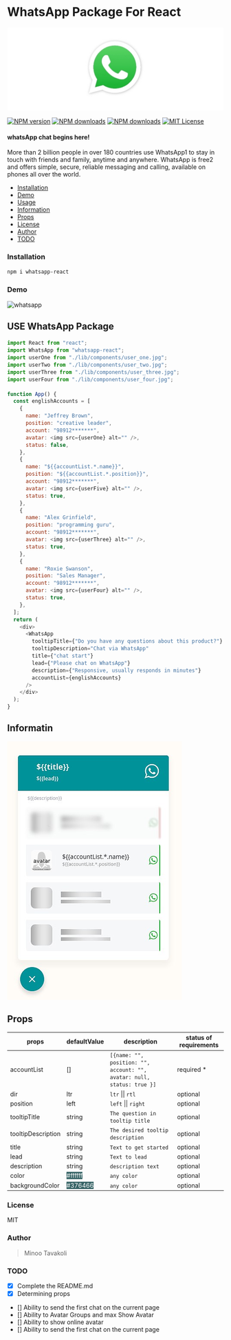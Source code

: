 # WhatsApp Package For React

![whatsapp](https://github.com/MinooTavakoli/whatsApp-react/blob/main/public/whatsApp-logo.jpg)

[![NPM version][npm-version-image]][npm-url] [![NPM downloads][npm-downloads-size-image]][npm-url] [![NPM downloads][npm-downloads-image]][downloads-url] [![MIT License][license-image]][license-url]

#### whatsApp chat begins here!

More than 2 billion people in over 180 countries use WhatsApp1 to stay in touch with friends and family, anytime and anywhere. WhatsApp is free2 and offers simple, secure, reliable messaging and calling, available on phones all over the world.

- [Installation](#installation)
- [Demo](#demo)
- [Usage](#use-whatsapp-package)
- [Information](#information)
- [Props](#props)
- [License](#license)
- [Author](#author)
- [TODO](#todo)

### Installation

```bash
npm i whatsapp-react
```

### Demo

![whatsapp](https://github.com/MinooTavakoli/whatsApp-react/blob/main/public/whatsapp-demo.gif)

## USE WhatsApp Package

```js
import React from "react";
import WhatsApp from "whatsapp-react";
import userOne from "./lib/components/user_one.jpg";
import userTwo from "./lib/components/user_two.jpg";
import userThree from "./lib/components/user_three.jpg";
import userFour from "./lib/components/user_four.jpg";

function App() {
  const englishAccounts = [
    {
      name: "Jeffrey Brown",
      position: "creative leader",
      account: "98912*******",
      avatar: <img src={userOne} alt="" />,
      status: false,
    },
    {
      name: "${{accountList.*.name}}",
      position: "${{accountList.*.position}}",
      account: "98912*******",
      avatar: <img src={userFive} alt="" />,
      status: true,
    },
    {
      name: "Alex Grinfield",
      position: "programming guru",
      account: "98912*******",
      avatar: <img src={userThree} alt="" />,
      status: true,
    },
    {
      name: "Roxie Swanson",
      position: "Sales Manager",
      account: "98912*******",
      avatar: <img src={userFour} alt="" />,
      status: true,
    },
  ];
  return (
    <div>
      <WhatsApp
        tooltipTitle={"Do you have any questions about this product?"}
        tooltipDescription="Chat via WhatsApp"
        title={"chat start"}
        lead={"Please chat on WhatsApp"}
        description={"Responsive, usually responds in minutes"}
        accountList={englishAccounts}
      />
    </div>
  );
}
```

## Informatin

![whatsapp](https://github.com/MinooTavakoli/whatsApp-react/blob/main/public/information.jpeg)

## Props

| props              | defaultValue                                               | description                                                            | status of requirements |
| ------------------ | ---------------------------------------------------------- | ---------------------------------------------------------------------- | ---------------------- |
| accountList        | []                                                         | `[{name: "", position: "", account: "", avatar: null, status: true }]` | required \*            |
| dir                | ltr                                                        | `ltr` \|\| `rtl`                                                       | optional               |
| position           | left                                                       | `left` \|\| `right`                                                    | optional               |
| tooltipTitle       | string                                                     | `The question in tooltip title`                                        | optional               |
| tooltipDescription | string                                                     | `The desired tooltip description`                                      | optional               |
| title              | string                                                     | `Text to get started`                                                  | optional               |
| lead               | string                                                     | `Text to lead`                                                         | optional               |
| description        | string                                                     | `description text`                                                     | optional               |
| color              | <span style="background:#376466;color:#fff">#ffffff</span> | `any color`                                                            | optional               |
| backgroundColor    | <span style="background:#376466;color:#fff">#376466</span> | `any color`                                                            | optional               |

### License

MIT

### Author

> Minoo Tavakoli

### TODO

- [x] Complete the README.md
- [x] Determining props
- [] Ability to send the first chat on the current page
- [] Ability to Avatar Groups and max Show Avatar
- [] Ability to show online avatar
- [] Ability to send the first chat on the current page

[license-image]: http://img.shields.io/npm/l/whatsapp-react.svg?style=flat
[license-url]: LICENSE
[npm-url]: https://npmjs.org/package/whatsapp-react
[npm-version-image]: http://img.shields.io/npm/v/whatsapp-react.svg?style=flat
[npm-downloads-image]: http://img.shields.io/npm/dm/whatsapp-react.svg?style=flat
[npm-downloads-size-image]: https://img.shields.io/bundlephobia/minzip/whatsapp-react.svg?style=flat
[downloads-url]: https://npmcharts.com/compare/whatsapp-react?minimal=true
